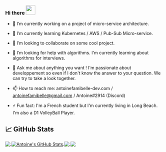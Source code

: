 ### Hi there <img src="https://raw.githubusercontent.com/MartinHeinz/MartinHeinz/master/wave.gif" width="30px">

- 🔭 I’m currently working on a project of micro-service architecture.

- 🌱 I’m currently learning Kubernetes / AWS / Pub-Sub Micro-service.

- 👯 I’m looking to collaborate on some cool project.

- 🤔 I’m looking for help with algorithms. I'm currently learning about algorithms for interviews.

- 💬 Ask me about anything you want ! I'm passionate about developpement so even if I don't know the answer to your question. We can try to take a look together.

- 📫 How to reach me: antoinefamibelle-dev.com / antoinefamibelle@gmail.com / Antoine#2914 (Discord)

- ⚡ Fun fact: I'm a French student but I'm currently living in Long Beach. I'm also a D1 VolleyBall Player.

## &#x1f4c8; GitHub Stats

<a href="https://github.com/antoinefamibelle/antoinefamibelle">
  <img align="center" src="https://github-readme-stats.vercel.app/api/top-langs/?username=antoinefamibelle&hide=html,c++,c,tex&title_color=ffffff&text_color=c9cacc&icon_color=2bbc8a&bg_color=1d1f21&langs_count=5" />
</a>
<a href="https://github.com/antoinefamibelle/antoinefamibelle">
  <img align="center" src="https://github-readme-stats.vercel.app/api?username=antoinefamibelle&show_icons=true&line_height=27&count_private=true&title_color=ffffff&text_color=c9cacc&icon_color=2bbc8a&bg_color=1d1f21" alt="Antoine's GitHub Stats" />
</a>

<a href="https://github.com/antoinefamibelle/-PRO-Api_template_MEN">
  <img align="center" src="https://github-readme-stats.vercel.app/api/pin/?username=antoinefamibelle&repo=-PRO-Api_template_MEN&title_color=ffffff&text_color=c9cacc&icon_color=2bbc8a&bg_color=1d1f21" />
</a>


<a href="https://github.com/antoinefamibelle/My-Plazza">
  <img align="center" src="https://github-readme-stats.vercel.app/api/pin/?username=antoinefamibelle&repo=My-Plazza&title_color=ffffff&text_color=c9cacc&icon_color=2bbc8a&bg_color=1d1f21" />
</a>    
